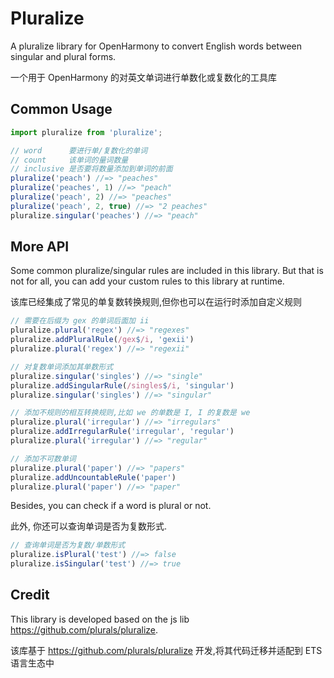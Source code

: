# Pluralize

A pluralize library for OpenHarmony to convert English words between singular and plural forms.

一个用于 OpenHarmony 的对英文单词进行单数化或复数化的工具库

## Common Usage

```javascript
import pluralize from 'pluralize';

// word      要进行单/复数化的单词
// count     该单词的量词数量
// inclusive 是否要将数量添加到单词的前面
pluralize('peach') //=> "peaches"
pluralize('peaches', 1) //=> "peach"
pluralize('peach', 2) //=> "peaches"
pluralize('peach', 2, true) //=> "2 peaches"
pluralize.singular('peaches') //=> "peach"
```

## More API

Some common pluralize/singular rules are included in this library. But that is not for all, you can add your custom rules to this library at runtime. 

该库已经集成了常见的单复数转换规则,但你也可以在运行时添加自定义规则

```javascript
// 需要在后缀为 gex 的单词后面加 ii
pluralize.plural('regex') //=> "regexes"
pluralize.addPluralRule(/gex$/i, 'gexii')
pluralize.plural('regex') //=> "regexii"

// 对复数单词添加其单数形式
pluralize.singular('singles') //=> "single"
pluralize.addSingularRule(/singles$/i, 'singular')
pluralize.singular('singles') //=> "singular"

// 添加不规则的相互转换规则,比如 we 的单数是 I, I 的复数是 we
pluralize.plural('irregular') //=> "irregulars"
pluralize.addIrregularRule('irregular', 'regular')
pluralize.plural('irregular') //=> "regular"

// 添加不可数单词
pluralize.plural('paper') //=> "papers"
pluralize.addUncountableRule('paper')
pluralize.plural('paper') //=> "paper"
```

Besides, you can check if a word is plural or not. 

此外, 你还可以查询单词是否为复数形式.

```javascript
// 查询单词是否为复数/单数形式
pluralize.isPlural('test') //=> false
pluralize.isSingular('test') //=> true
```

## Credit

This library is developed based on the js lib https://github.com/plurals/pluralize. 

该库基于 https://github.com/plurals/pluralize 开发,将其代码迁移并适配到 ETS 语言生态中
